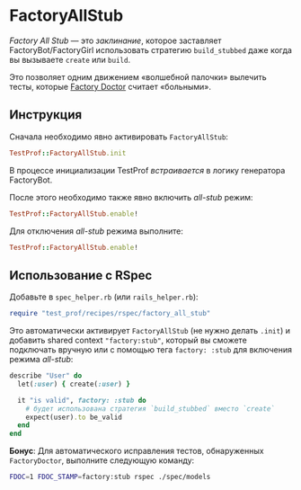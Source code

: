 # FactoryAllStub

_Factory All Stub_ — это _заклинание_, которое заставляет FactoryBot/FactoryGirl использовать стратегию `build_stubbed` даже когда вы вызываете `create` или `build`.

Это позволяет одним движением «волшебной палочки» вылечить тесты, которые [Factory Doctor](../profilers/factory_doctor.md) считает «больными».

## Инструкция

Сначала необходимо явно активировать `FactoryAllStub`:

```ruby
TestProf::FactoryAllStub.init
```

В процессе инициализации TestProf _встраивается_ в логику генератора FactoryBot.

После этого необходимо также явно включить _all-stub_ режим:

```ruby
TestProf::FactoryAllStub.enable!
```

Для отключения _all-stub_ режима выполните:

```ruby
TestProf::FactoryAllStub.enable!
```

## Использование с RSpec

Добавьте в `spec_helper.rb` (или `rails_helper.rb`):

```ruby
require "test_prof/recipes/rspec/factory_all_stub"
```

Это автоматически активирует `FactoryAllStub` (не нужно делать `.init`) и добавить shared context
`"factory:stub"`, который вы сможете подключать вручную или с помощью тега `factory: :stub` для включения режима _all-stub_:

```ruby
describe "User" do
  let(:user) { create(:user) }

  it "is valid", factory: :stub do
    # будет использована стратегия `build_stubbed` вместо `create`
    expect(user).to be_valid
  end
end
```

**Бонус**: Для автоматического исправления тестов, обнаруженных `FactoryDoctor`, выполните следующую команду:

```sh
FDOC=1 FDOC_STAMP=factory:stub rspec ./spec/models
```
